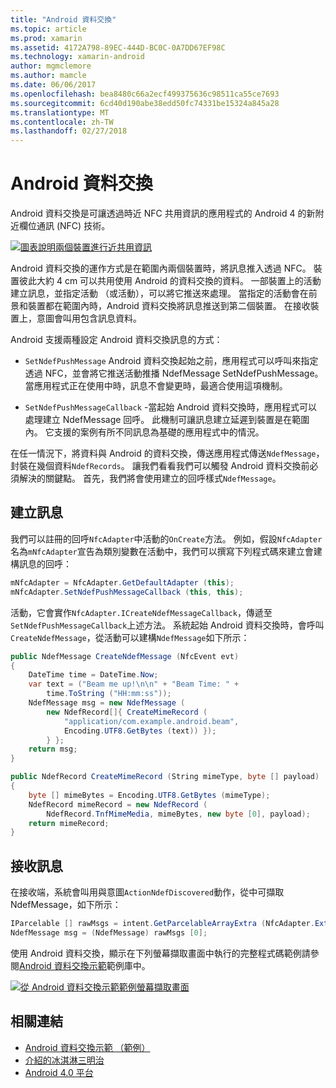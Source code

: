 ```yaml
---
title: "Android 資料交換"
ms.topic: article
ms.prod: xamarin
ms.assetid: 4172A798-89EC-444D-BC0C-0A7DD67EF98C
ms.technology: xamarin-android
author: mgmclemore
ms.author: mamcle
ms.date: 06/06/2017
ms.openlocfilehash: bea8480c66a2ecf499375636c98511ca55ce7693
ms.sourcegitcommit: 6cd40d190abe38edd50fc74331be15324a845a28
ms.translationtype: MT
ms.contentlocale: zh-TW
ms.lasthandoff: 02/27/2018
---
```

# <a name="android-beam"></a>Android 資料交換

Android 資料交換是可讓透過時近 NFC 共用資訊的應用程式的 Android 4 的新附近欄位通訊 (NFC) 技術。

[![圖表說明兩個裝置進行近共用資訊](android-beam-images/androidbeam.png)](android-beam-images/androidbeam.png)

Android 資料交換的運作方式是在範圍內兩個裝置時，將訊息推入透過 NFC。 裝置彼此大約 4 cm 可以共用使用 Android 的資料交換的資料。 一部裝置上的活動建立訊息，並指定活動 （或活動），可以將它推送來處理。 當指定的活動會在前景和裝置都在範圍內時，Android 資料交換將訊息推送到第二個裝置。 在接收裝置上，意圖會叫用包含訊息資料。

Android 支援兩種設定 Android 資料交換訊息的方式：

-   `SetNdefPushMessage` Android 資料交換起始之前，應用程式可以呼叫來指定透過 NFC，並會將它推送活動推播 NdefMessage SetNdefPushMessage。 當應用程式正在使用中時，訊息不會變更時，最適合使用這項機制。

-   `SetNdefPushMessageCallback` -當起始 Android 資料交換時，應用程式可以處理建立 NdefMessage 回呼。 此機制可讓訊息建立延遲到裝置是在範圍內。 它支援的案例有所不同訊息為基礎的應用程式中的情況。


在任一情況下，將資料與 Android 的資料交換，傳送應用程式傳送`NdefMessage`，封裝在幾個資料`NdefRecords`。 讓我們看看我們可以觸發 Android 資料交換前必須解決的關鍵點。 首先，我們將會使用建立的回呼樣式`NdefMessage`。

<a name="Creating_a_Message" />

## <a name="creating-a-message"></a>建立訊息

我們可以註冊的回呼`NfcAdapter`中活動的`OnCreate`方法。 例如，假設`NfcAdapter`名為`mNfcAdapter`宣告為類別變數在活動中，我們可以撰寫下列程式碼來建立會建構訊息的回呼：

```csharp
mNfcAdapter = NfcAdapter.GetDefaultAdapter (this);
mNfcAdapter.SetNdefPushMessageCallback (this, this);
```

活動，它會實作`NfcAdapter.ICreateNdefMessageCallback`，傳遞至`SetNdefPushMessageCallback`上述方法。 系統起始 Android 資料交換時，會呼叫`CreateNdefMessage`，從活動可以建構`NdefMessage`如下所示：

```csharp
public NdefMessage CreateNdefMessage (NfcEvent evt)
{
    DateTime time = DateTime.Now;
    var text = ("Beam me up!\n\n" + "Beam Time: " +
        time.ToString ("HH:mm:ss"));
    NdefMessage msg = new NdefMessage (
        new NdefRecord[]{ CreateMimeRecord (
            "application/com.example.android.beam",
            Encoding.UTF8.GetBytes (text)) });
        } };
    return msg;
}

public NdefRecord CreateMimeRecord (String mimeType, byte [] payload)
{
    byte [] mimeBytes = Encoding.UTF8.GetBytes (mimeType);
    NdefRecord mimeRecord = new NdefRecord (
        NdefRecord.TnfMimeMedia, mimeBytes, new byte [0], payload);
    return mimeRecord;
}
```

<a name="Receiving_a_Message" />

## <a name="receiving-a-message"></a>接收訊息

在接收端，系統會叫用與意圖`ActionNdefDiscovered`動作，從中可擷取 NdefMessage，如下所示：

```csharp
IParcelable [] rawMsgs = intent.GetParcelableArrayExtra (NfcAdapter.ExtraNdefMessages);
NdefMessage msg = (NdefMessage) rawMsgs [0];
```

使用 Android 資料交換，顯示在下列螢幕擷取畫面中執行的完整程式碼範例請參閱[Android 資料交換示範](https://developer.xamarin.com/samples/monodroid/AndroidBeamDemo/)範例庫中。

[![從 Android 資料交換示範範例螢幕擷取畫面](android-beam-images/24.png)](android-beam-images/24.png)



## <a name="related-links"></a>相關連結

- [Android 資料交換示範 （範例）](https://developer.xamarin.com/samples/monodroid/AndroidBeamDemo/)
- [介紹的冰淇淋三明治](http://www.android.com/about/ice-cream-sandwich/)
- [Android 4.0 平台](http://developer.android.com/sdk/android-4.0.html)
